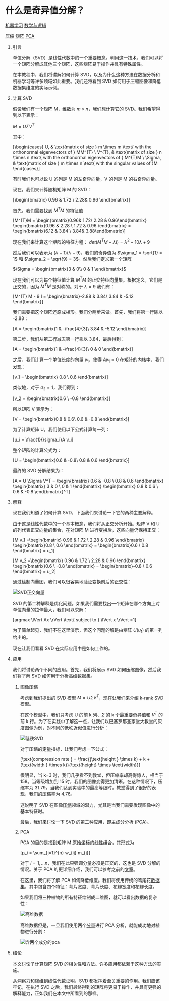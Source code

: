 # 什么是奇异值分解？

[机器学习](README-zh.md) [数学与逻辑](https://www.baeldung.com/cs/category/core-concepts/math-logic)

[压缩](https://www.baeldung.com/cs/tag/compression) [矩阵](https://www.baeldung.com/cs/tag/matrix) [PCA](https://www.baeldung.com/cs/tag/pca)

1. 引言

    单值分解（SVD）是线性代数中的一个重要概念。利用这一技术，我们可以将一个矩阵分解成其他三个矩阵，这些矩阵易于操作并具有特殊属性。

    在本教程中，我们将讲解如何计算 SVD，以及为什么这种方法在数据分析和机器学习等许多领域如此重要。我们还将看到 SVD 如何用于压缩图像和降低数据集维度的实际示例。

2. 计算 SVD

    假设我们有一个矩阵 M，维数为 $m \times n$，我们想计算它的 SVD。我们希望得到以下表示：

    $M = U \Sigma V^{T}$

    其中：

    \[\begin{cases}  U, & \text{matrix of size } m \times m \text{ with the orthonormal eigenvectors of } MM^{T} \\  V^{T}, & \text{matrix of size } n \times n \text{ with the orthonormal eigenvectors of } M^{T}M \\  \Sigma, & \text{matrix of size } m \times n \text{ with the singular values of }M  \end{cases}\]

    有时我们也可以说 U 的列是 M 的左奇异向量，V 的列是 M 的右奇异向量。

    现在，我们来计算随机矩阵 M 的 SVD：

    \[\begin{bmatrix}  0.96 & 1.72 \\ 2.28& 0.96  \end{bmatrix}\]

    首先，我们需要找到 $M^{T}M$ 的特征值

    \[M^{T}M  = \begin{bmatrix}0.96& 1.72\\ 2.28 & 0.96\end{bmatrix} \begin{bmatrix}0.96 & 2.28 \\ 1.72 & 0.96 \end{bmatrix} = \begin{bmatrix}6.12 & 3.84 \\ 3.84& 3.88\end{bmatrix}\]

    现在我们来计算这个矩阵的特征方程：
    $det(M^{T}M-\lambda I) = \lambda^{2} - 10 \lambda + 9$

    然后我们可以表示为 $(\lambda -1) (\lambda - 9)$，我们的奇异值为 $\sigma_1 = \sqrt{1} = 1$ 和 $\sigma_2 = \sqrt{9} = 3$。然后我们定义第一个矩阵

    $\Sigma = \begin{bmatrix}3 & 0\\ 0 & 1 \end{bmatrix}$

    现在我们可以为每个特征值计算 $M^{T}M$ 的正交特征向量集。根据定义，它们是正交的，因为 $M^{T}M$ 是对称的。对于 $λ=9$ 我们有：

    \[M^{T} M  - 9 I = \begin{bmatrix}-2.88 & 3.84\\ 3.84 & -5.12 \end{bmatrix}\]

    我们需要把这个矩阵还原成梯形。我们分两步来做。首先，我们将第一行除以 -2.88：

    \[A = \begin{bmatrix}1 & -\frac{4}{3}\\ 3.84 & -5.12 \end{bmatrix}\]

    第二步，我们从第二行减去第一行乘以 3.84，最后得到：

    \[A = \begin{bmatrix}1 & -\frac{4}{3}\\ 0 & 0 \end{bmatrix}\]

    之后，我们计算一个单位长度的向量 $v_1$，使得 $A v_1 =0$ 在矩阵的内核中，我们发现：

    \[v_1 = \begin{bmatrix} 0.8 \\ 0.6 \end{bmatrix}\]

    类似地，对于 $\sigma_2 = 1$，我们得到：

    \[v_2 = \begin{bmatrix}0.6 \\ -0.8 \end{bmatrix}\]

    所以矩阵 V 表示为：

    \[V = \begin{bmatrix}0.8 & 0.6\\ 0.6 & -0.8 \end{bmatrix}\]

    为了计算矩阵 U，我们使用以下公式计算每一列：

    \[u_i = \frac{1}{\sigma_i}A v_i\]

    整个矩阵的计算公式为：

    \[U = \begin{bmatrix}0.6 & -0.8\\ 0.8 & 0.6 \end{bmatrix}\]

    最终的 SVD 分解结果为：

    \[A = U \Sigma V^T = \begin{bmatrix} 0.6 & -0.8 \\  0.8 & 0.6  \end{bmatrix} \begin{bmatrix} 3 & 0 \\  0 & 1  \end{bmatrix} \begin{bmatrix} 0.8 & 0.6 \\  0.6 & -0.8  \end{bmatrix}^T\]

3. 解释

    现在我们知道了如何计算 SVD，下面我们来讨论一下它的两种主要解释。

    由于这是线性代数中的一个基本概念，我们将从正交分析开始。矩阵 V 和 U 的列代表正交向量的集合，在对矩阵 M 进行变换后，这些向量仍保持正交：

    \[M v_1 =\begin{bmatrix} 0.96 & 1.72 \\ 2.28 & 0.96 \end{bmatrix} \begin{bmatrix}0.8 \\ 0.6  \end{bmatrix} =  \begin{bmatrix}0.6 \\ 0.8  \end{bmatrix} =  u_1\]

    \[M v_2 =\begin{bmatrix} 0.96 & 1.72 \\ 2.28 & 0.96 \end{bmatrix} \begin{bmatrix}0.6 \\ -0.8  \end{bmatrix} =  \begin{bmatrix}-0.8 \\ 0.6  \end{bmatrix} =  u_2\]

    通过绘制向量图，我们可以很容易地验证变换前后的正交性：

    ![SVD正交向量](pic/M-2.png)

    SVD 的第二种解释是优化问题。如果我们需要找出一个矩阵在哪个方向上对单位向量的拉伸最大，我们可以求解：

    \[argmax \lVert Ax \rVert \text{ subject to } \lVert x \rVert =1\]

    为了简单起见，我们不在这里演示，但这个问题的解是由矩阵 $U(u_1)$ 的第一列给出的。

    现在让我们看看 SVD 在实际应用中是如何工作的。

4. 应用

    我们将讨论两个不同的应用。首先，我们将展示 SVD 如何压缩图像，然后我们将了解 SVD 如何用于分析高维数据集。

    1. 图像压缩

        考虑到我们提出的 SVD 模型 $M = U \Sigma V^{T}$，现在让我们来介绍 k-rank SVD 模型。

        在这个模型中，我们只考虑 U 的前 k 列、$\Sigma$ 的 k 个最重要奇异值和 $V^{T}$ 的前 k 行。为了在实践中了解这一点，让我们以巴塞罗那圣家堂大教堂的灰度图像为例，对不同的低秩近似值进行分析：

        ![低秩SVD](pic/lowrank.png)

        对于压缩的定量指标，让我们考虑一下公式：

        \[\text{compression rate } = \frac{(\text{height } \times k) + k + (\text{width } \times k)}{\text{height} \times \text{width}}\]

        很明显，当 k=3 时，我们几乎看不到教堂，但压缩率却高得惊人，相当于 158。当等级增加到 15 时，我们的图像变得更加清晰。在这种情况下，压缩率为 31.79。当我们达到实验中的最高等级时，教堂得到了很好的表现，我们的压缩率为 4.76。

        这说明了 SVD 在图像[压缩](https://www.baeldung.com/cs/jpeg-compression)领域的潜力，尤其是当我们需要发现图像中的基本特征时。

        最后，我们来讨论一下 SVD 的第二种应用，即主成分分析 (PCA)。

    2. PCA

        PCA 的目的是找到矩阵 M 原始坐标的线性组合，其形式为

        \[p_i = \sum_{j=1}^{n} w_{ij} m_{j}\]

        对于 $i=1, \ldots n$，我们在此只强调分量必须是正交的，这也是 SVD 分解的情况。关于 PCA 的更详细介绍，我们可以参考之前的[文章](https://www.baeldung.com/cs/principal-component-analysis)。

        在这里，我们将了解 PCA 如何降低维度。我们将使用传统的鸢尾花[数据集](https://archive.ics.uci.edu/dataset/53/iris)，其中包含四个特征：萼片宽度、萼片长度、花瓣宽度和花瓣长度。

        如果我们将三种植物的所有特征绘制成二维图，就可以看出数据的复杂性：

        ![高维数据](pic/newplot-3.png)

        高维数据但是，一旦我们使用两个[分量](https://www.baeldung.com/cs/pca)进行 PCA 分析，就能成功地对植物进行分割：

        ![含两个成分的pca](pic/Original-3-1.png)

5. 结论

    本文讨论了计算矩阵 SVD 的相关性和方法。许多应用都依赖于这种方法的实施。

    从洞察力和降维到线性代数证明，SVD 都发挥着至关重要的作用。我们应该牢记，在执行 SVD 之后，我们最终得到的矩阵将更易于操作，并具有更强的解释能力，正如我们在本文中所看到的那样。
